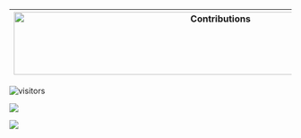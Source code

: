 | <img src="https://raw.githubusercontent.com/nilfalse/nilfalse/master/contributions.gif" alt="Contributions" width="722px" height="112px" /> |
| ------------------------------------------------------------------------------------------------------------------------------------------- |

![visitors](https://counter.gofiber.io/badge/dre1080/dre1080)

![](https://github-readme-stats.vercel.app/api?username=dre1080&show_icons=true&line_height=27)

![](https://github-readme-stats.vercel.app/api/top-langs/?username=dre1080&layout=compact&langs_count=4)

